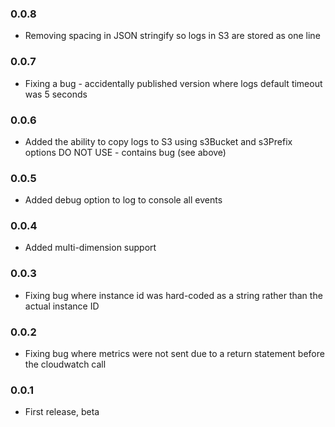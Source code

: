 ### 0.0.8
* Removing spacing in JSON stringify so logs in S3 are stored as one line

### 0.0.7
* Fixing a bug - accidentally published version where logs default timeout was 5 seconds

### 0.0.6
* Added the ability to copy logs to S3 using s3Bucket and s3Prefix options DO NOT USE - contains bug (see above)

### 0.0.5
* Added debug option to log to console all events

### 0.0.4
* Added multi-dimension support

### 0.0.3
* Fixing bug where instance id was hard-coded as a string rather than the actual instance ID

### 0.0.2
* Fixing bug where metrics were not sent due to a return statement before the cloudwatch call

### 0.0.1
* First release, beta